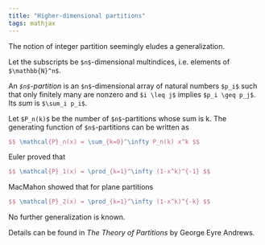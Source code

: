 ```yaml
---
title: "Higher-dimensional partitions"
tags: mathjax
---
```



The notion of integer partition seemingly eludes a generalization.


Let the subscripts be `$n$`-dimensional multindices, i.e. elements of `$\mathbb{N}^n$`.

An *`$n$`-partition* is an `$n$`-dimensional array of natural numbers `$p_i$` such that only finitely many are nonzero and `$i \leq j$` implies `$p_i \geq p_j$`. Its *sum* is `$\sum_i p_i$`.

Let `$P_n(k)$` be the number of `$n$`-partitions whose sum is k. The generating function of `$n$`-partitions can be written as

``` tex
$$ \mathcal{P}_n(x) = \sum_{k=0}^\infty P_n(k) x^k $$
```

Euler proved that

``` tex
$$ \mathcal{P}_1(x) = \prod_{k=1}^\infty (1-x^k)^{-1} $$
```

MacMahon showed that for plane partitions

``` tex
$$ \mathcal{P}_2(x) = \prod_{k=1}^\infty (1-x^k)^{-k} $$
```

No further generalization is known.

Details can be found in *The Theory of Partitions* by George Eyre Andrews.
